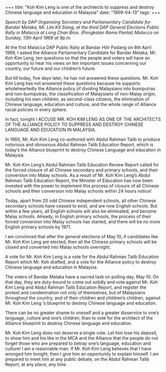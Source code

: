 +++ 
title: "Koh Kim Leng is one of the architects to suppress and destroy Chinese language and education in Malaysia"
date: "1969-04-13"
tags:
+++

_Speech by DAP Organising Secretary and Parliamentary Candidate for Bandar Melaka, Mr. Lim Kit Siang, at the third DAP General Elections Public Rally in Malacca at Long Chan Bros. (Pengkalan Rama Pantai) Malacca on Sunday, 13th April 1969 at 9p.m._

At the first Malacca DAP Public Rally at Bandar Hilir Padang on 8th April 1969, I asked the Alliance Parliamentary Candidate for Bandar Melaka, Mr. Koh Kim Leng, ten questions so that the people and voters will have an opportunity to hear his views on ten important issues concerning our country, our future and our children’s future.

But till today, five days later, he has not answered these questions. Mr. Koh Kim Leng has not answered these questions because he supports wholeheartedly the Alliance policy of dividing Malaysians into bumiputras and non-bumiputras, the classification of Malaysians of non-Malay origin, including his own children, as second-class citizens, the elimination of Chinese language, education and culture, and the whole range of Alliance racial policies in every sphere.

In fact, tonight I ACCUSE MR. KOH KIM LENG AS ONE OF THE ARCHITECTS OF THE ALLIANCE POLICY TO SUPPRESS AND DESTROY CHINESE LANGUAGE AND EDUCATION IN MALAYSIA.

In 1960, Mr. Koh Kim Leng co-authored with Abdul Rahman Talib to produce notorious and obnoxious Abdul Rahman Talib Education Report, which is today’s the Alliance blueprint to destroy Chinese Language and education in Malaysia.</u>

Mr. Koh Kim Leng’s Abdul Rahman Talib Education Review Report called for the forced closure of all Chinese secondary and primary schools, and their conversion into Malay schools. As a result of Mr. Koh Kim Leng’s Abdul Rahman Talib Education Report, the Minister of Education has now been invested with the power to implement this process of closure of all Chinese schools and their conversion into Malay schools within 24 hours notice!

Today, apart from 20 odd Chinese independent schools, all other Chinese secondary schools have ceased to exist, and are now English schools. But within a few years, all English schools will also be eliminated, and become Malay schools. 
Already, in English primary schools, the process of their forced conversion into Malay schools has started, and there will be no more English primary schools by 1971.

I am convinced that after the general elections of May 10, if candidates like Mr. Koh Kim Leng are elected, then all the Chinese primary schools will be closed and converted into Malay schools overnight.

A vote for Mr. Koh Kim Leng is a vote for the Abdul Rahman Talib Education Report which Mr. Koh drafted, and a vote for the Alliance policy to destroy Chinese language and education in Malaysia.

The voters of Bandar Melaka have a sacred task on polling day, May 10. On that day, they are duty-bound to come out solidly and vote against Mr. Koh Kim Leng and Abdul Rahman Talib Education Report, and register the protest and condemnation not only of themselves,  but of Malaysians throughout the country, and of their children and children’s children, against Mr. Koh Kim Leng ‘s blueprint to destroy Chinese language and education.

There can be no greater shame to oneself and a greater disservice to one’s language, culture and one’s children, than to vote for the architect of the Alliance blueprint to destroy Chinese language and education.

Mr. Koh Kim Leng does not deserve a single vote. Let him lose his deposit, to show him and his like in the MCA and the Alliance that the people do not forget those who are prepared to betray one’s language, education and culture!
I am a reasonable man. If Mr. Koh Kim Leng believes that I have wronged him tonight, then I give him an opportunity to explain himself. I am prepared to meet him at any public debate, on the Abdul Rahman Talib Report, at any place, any time.
 
